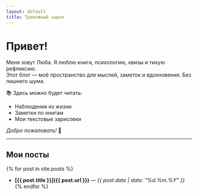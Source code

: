 ```yaml
---
layout: default
title: Тревожный сырок
---
```


# Привет!  
Меня зовут Люба. Я люблю книги, психологию, квизы и тихую рефлексию.  
Этот блог — моё пространство для мыслей, заметок и вдохновения. Без лишнего шума.

📚 Здесь можно будет читать:
- Наблюдения из жизни
- Заметки по книгам
- Мои текстовые зарисовки

*Добро пожаловать!* 🌿

---
## Мои посты

{% for post in site.posts %}
- **[{{ post.title }}]({{ post.url }})** — *{{ post.date | date: "%d.%m.%Y" }}*
{% endfor %}

